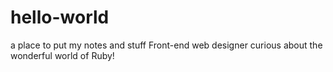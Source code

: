 # hello-world
a place to put my notes and stuff
Front-end web designer curious about the wonderful world of Ruby!
